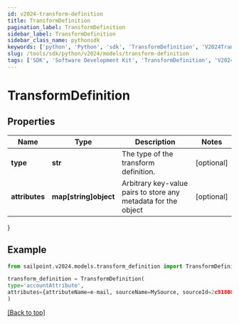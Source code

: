 ```yaml
---
id: v2024-transform-definition
title: TransformDefinition
pagination_label: TransformDefinition
sidebar_label: TransformDefinition
sidebar_class_name: pythonsdk
keywords: ['python', 'Python', 'sdk', 'TransformDefinition', 'V2024TransformDefinition'] 
slug: /tools/sdk/python/v2024/models/transform-definition
tags: ['SDK', 'Software Development Kit', 'TransformDefinition', 'V2024TransformDefinition']
---
```


# TransformDefinition


## Properties

Name | Type | Description | Notes
------------ | ------------- | ------------- | -------------
**type** | **str** | The type of the transform definition. | [optional] 
**attributes** | **map[string]object** | Arbitrary key-value pairs to store any metadata for the object | [optional] 
}

## Example

```python
from sailpoint.v2024.models.transform_definition import TransformDefinition

transform_definition = TransformDefinition(
type='accountAttribute',
attributes={attributeName=e-mail, sourceName=MySource, sourceId=2c9180877a826e68017a8c0b03da1a53}
)

```
[[Back to top]](#) 

